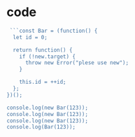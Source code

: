 # code

```js
 ```const Bar = (function() {
  let id = 0;

  return function() {
    if (!new.target) {
      throw new Error("plese use new");
    }

    this.id = ++id;
  };
})();

console.log(new Bar(123));
console.log(new Bar(123));
console.log(new Bar(123));
console.log(Bar(123));
